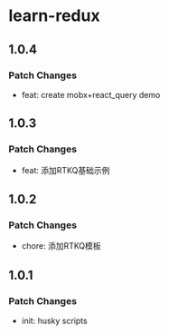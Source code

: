 # learn-redux

## 1.0.4

### Patch Changes

- feat: create mobx+react_query demo

## 1.0.3

### Patch Changes

- feat: 添加RTKQ基础示例

## 1.0.2

### Patch Changes

- chore: 添加RTKQ模板

## 1.0.1

### Patch Changes

- init: husky scripts
